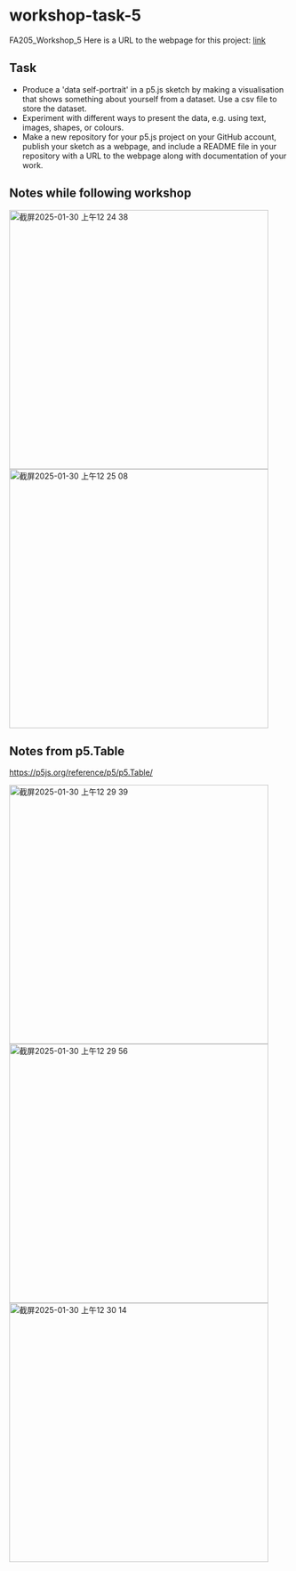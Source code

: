 # workshop-task-5
FA205_Workshop_5 Here is a URL to the webpage for this project: [link]( )

## Task
- Produce a 'data self-portrait' in a p5.js sketch by making a visualisation that shows something about yourself from a dataset. Use a csv file to store the dataset.
- Experiment with different ways to present the data, e.g. using text, images, shapes, or colours.
- Make a new repository for your p5.js project on your GitHub account, publish your sketch as a webpage, and include a README file in your repository with a URL to the webpage along with documentation of your work.

## Notes while following workshop
<img width="466" alt="截屏2025-01-30 上午12 24 38" src="https://github.com/user-attachments/assets/ef1bbb08-12ad-4951-b685-5549c66c9ce6" />
<img width="466" alt="截屏2025-01-30 上午12 25 08" src="https://github.com/user-attachments/assets/0fe5e38c-a69b-4cbb-bd75-1d5aeae8f5be" />

## Notes from p5.Table
https://p5js.org/reference/p5/p5.Table/

<img width="466" alt="截屏2025-01-30 上午12 29 39" src="https://github.com/user-attachments/assets/d2b20df4-1efc-4d0a-8de8-18d599c1525e" />

<img width="466" alt="截屏2025-01-30 上午12 29 56" src="https://github.com/user-attachments/assets/b5efa137-1cea-44a1-8cee-6c87245a7226" />
<img width="466" alt="截屏2025-01-30 上午12 30 14" src="https://github.com/user-attachments/assets/07f47929-3c49-4017-91dc-02b3681ba5be" />
